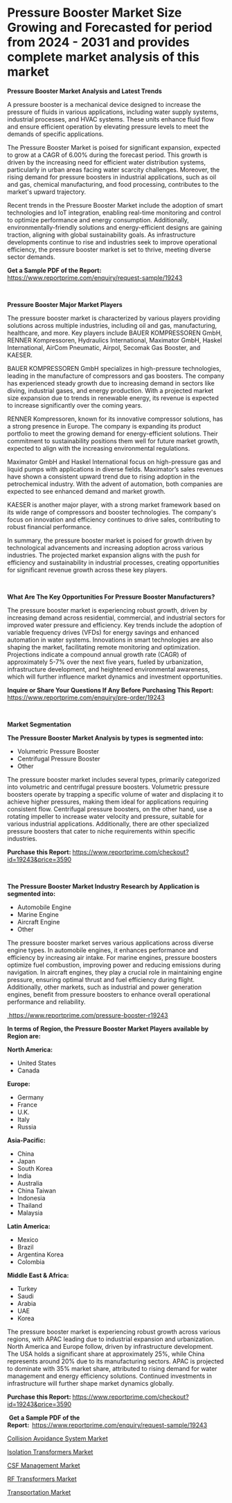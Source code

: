 <p><h1>Pressure Booster Market Size Growing and Forecasted for period from 2024 - 2031 and provides complete market analysis of this market</h1></p><p><strong>Pressure Booster Market Analysis and Latest Trends</strong></p>
<p><p>A pressure booster is a mechanical device designed to increase the pressure of fluids in various applications, including water supply systems, industrial processes, and HVAC systems. These units enhance fluid flow and ensure efficient operation by elevating pressure levels to meet the demands of specific applications.</p><p>The Pressure Booster Market is poised for significant expansion, expected to grow at a CAGR of 6.00% during the forecast period. This growth is driven by the increasing need for efficient water distribution systems, particularly in urban areas facing water scarcity challenges. Moreover, the rising demand for pressure boosters in industrial applications, such as oil and gas, chemical manufacturing, and food processing, contributes to the market's upward trajectory.</p><p>Recent trends in the Pressure Booster Market include the adoption of smart technologies and IoT integration, enabling real-time monitoring and control to optimize performance and energy consumption. Additionally, environmentally-friendly solutions and energy-efficient designs are gaining traction, aligning with global sustainability goals. As infrastructure developments continue to rise and industries seek to improve operational efficiency, the pressure booster market is set to thrive, meeting diverse sector demands.</p></p>
<p><strong>Get a Sample PDF of the Report:&nbsp;</strong> <a href="https://www.reportprime.com/enquiry/request-sample/19243?utm_campaign=118&utm_medium=2&utm_source=Github&utm_content=ia&utm_term=22112024&utm_id=pressure-booster">https://www.reportprime.com/enquiry/request-sample/19243</a></p>
<p>&nbsp;</p>
<p><strong>Pressure Booster Major Market Players</strong></p>
<p><p>The pressure booster market is characterized by various players providing solutions across multiple industries, including oil and gas, manufacturing, healthcare, and more. Key players include BAUER KOMPRESSOREN GmbH, RENNER Kompressoren, Hydraulics International, Maximator GmbH, Haskel International, AirCom Pneumatic, Airpol, Secomak Gas Booster, and KAESER.</p><p>BAUER KOMPRESSOREN GmbH specializes in high-pressure technologies, leading in the manufacture of compressors and gas boosters. The company has experienced steady growth due to increasing demand in sectors like diving, industrial gases, and energy production. With a projected market size expansion due to trends in renewable energy, its revenue is expected to increase significantly over the coming years.</p><p>RENNER Kompressoren, known for its innovative compressor solutions, has a strong presence in Europe. The company is expanding its product portfolio to meet the growing demand for energy-efficient solutions. Their commitment to sustainability positions them well for future market growth, expected to align with the increasing environmental regulations.</p><p>Maximator GmbH and Haskel International focus on high-pressure gas and liquid pumps with applications in diverse fields. Maximator’s sales revenues have shown a consistent upward trend due to rising adoption in the petrochemical industry. With the advent of automation, both companies are expected to see enhanced demand and market growth.</p><p>KAESER is another major player, with a strong market framework based on its wide range of compressors and booster technologies. The company's focus on innovation and efficiency continues to drive sales, contributing to robust financial performance.</p><p>In summary, the pressure booster market is poised for growth driven by technological advancements and increasing adoption across various industries. The projected market expansion aligns with the push for efficiency and sustainability in industrial processes, creating opportunities for significant revenue growth across these key players.</p></p>
<p>&nbsp;</p>
<p><strong>What Are The Key Opportunities For Pressure Booster Manufacturers?</strong></p>
<p><p>The pressure booster market is experiencing robust growth, driven by increasing demand across residential, commercial, and industrial sectors for improved water pressure and efficiency. Key trends include the adoption of variable frequency drives (VFDs) for energy savings and enhanced automation in water systems. Innovations in smart technologies are also shaping the market, facilitating remote monitoring and optimization. Projections indicate a compound annual growth rate (CAGR) of approximately 5-7% over the next five years, fueled by urbanization, infrastructure development, and heightened environmental awareness, which will further influence market dynamics and investment opportunities.</p></p>
<p><strong>Inquire or Share Your Questions If Any Before Purchasing This Report:</strong> <a href="https://www.reportprime.com/enquiry/pre-order/19243?utm_campaign=118&utm_medium=2&utm_source=Github&utm_content=ia&utm_term=22112024&utm_id=pressure-booster">https://www.reportprime.com/enquiry/pre-order/19243</a></p>
<p>&nbsp;</p>
<p><strong>Market Segmentation</strong></p>
<p><strong>The Pressure Booster Market Analysis by types is segmented into:</strong></p>
<p><ul><li>Volumetric Pressure Booster</li><li>Centrifugal Pressure Booster</li><li>Other</li></ul></p>
<p><p>The pressure booster market includes several types, primarily categorized into volumetric and centrifugal pressure boosters. Volumetric pressure boosters operate by trapping a specific volume of water and displacing it to achieve higher pressures, making them ideal for applications requiring consistent flow. Centrifugal pressure boosters, on the other hand, use a rotating impeller to increase water velocity and pressure, suitable for various industrial applications. Additionally, there are other specialized pressure boosters that cater to niche requirements within specific industries.</p></p>
<p><strong>Purchase this Report:&nbsp;</strong><a href="https://www.reportprime.com/checkout?id=19243&price=3590&utm_campaign=118&utm_medium=2&utm_source=Github&utm_content=ia&utm_term=22112024&utm_id=pressure-booster">https://www.reportprime.com/checkout?id=19243&price=3590</a></p>
<p>&nbsp;</p>
<p><strong>The Pressure Booster Market Industry Research by Application is segmented into:</strong></p>
<p><ul><li>Automobile Engine</li><li>Marine Engine</li><li>Aircraft Engine</li><li>Other</li></ul></p>
<p><p>The pressure booster market serves various applications across diverse engine types. In automobile engines, it enhances performance and efficiency by increasing air intake. For marine engines, pressure boosters optimize fuel combustion, improving power and reducing emissions during navigation. In aircraft engines, they play a crucial role in maintaining engine pressure, ensuring optimal thrust and fuel efficiency during flight. Additionally, other markets, such as industrial and power generation engines, benefit from pressure boosters to enhance overall operational performance and reliability.</p></p>
<p><a href="https://www.reportprime.com/pressure-booster-r19243?utm_campaign=118&utm_medium=2&utm_source=Github&utm_content=ia&utm_term=22112024&utm_id=pressure-booster">&nbsp;https://www.reportprime.com/pressure-booster-r19243</a></p>
<p><strong>In terms of Region, the Pressure Booster Market Players available by Region are:</strong></p>
<p>
    <p> <strong> North America: </strong>
        <ul>
            <li>United States</li>
            <li>Canada</li>
        </ul>
        </p> 
    <p> <strong> Europe: </strong>
        <ul>
            <li>Germany</li>
            <li>France</li>
            <li>U.K.</li>
            <li>Italy</li>
            <li>Russia</li>
        </ul>
        </p> 
    <p> <strong> Asia-Pacific: </strong>
        <ul>
            <li>China</li>
            <li>Japan</li>
            <li>South Korea</li>
            <li>India</li>
            <li>Australia</li>
            <li>China Taiwan</li>
            <li>Indonesia</li>
            <li>Thailand</li>
            <li>Malaysia</li>
        </ul>
        </p> 
    <p> <strong> Latin America: </strong>
        <ul>
            <li>Mexico</li>
            <li>Brazil</li>
            <li>Argentina Korea</li>
            <li>Colombia</li>
        </ul>
        </p> 
    <p> <strong> Middle East & Africa: </strong>
        <ul>
            <li>Turkey</li>
            <li>Saudi</li>
            <li>Arabia</li>
            <li>UAE</li>
            <li>Korea</li>
        </ul>
    </p>
    </p>
<p><p>The pressure booster market is experiencing robust growth across various regions, with APAC leading due to industrial expansion and urbanization. North America and Europe follow, driven by infrastructure development. The USA holds a significant share at approximately 25%, while China represents around 20% due to its manufacturing sectors. APAC is projected to dominate with 35% market share, attributed to rising demand for water management and energy efficiency solutions. Continued investments in infrastructure will further shape market dynamics globally.</p></p>
<p><strong>Purchase this Report: </strong><a href="https://www.reportprime.com/checkout?id=19243&price=3590&utm_campaign=118&utm_medium=2&utm_source=Github&utm_content=ia&utm_term=22112024&utm_id=pressure-booster">https://www.reportprime.com/checkout?id=19243&price=3590</a></p>
<p>&nbsp;<strong>Get a Sample PDF of the Report:&nbsp;&nbsp;</strong><a href="https://www.reportprime.com/enquiry/request-sample/19243?utm_campaign=118&utm_medium=2&utm_source=Github&utm_content=ia&utm_term=22112024&utm_id=pressure-booster">https://www.reportprime.com/enquiry/request-sample/19243</a></p>
<p><strong></strong></p>
<p><p><a href="https://issuu.com/reportprime-2/docs/collision-avoidance-system-market-s_ff2e025367567c?utm_campaign=118&utm_medium=2&utm_source=Github&utm_content=ia&utm_term=22112024&utm_id=pressure-booster">Collision Avoidance System Market</a></p><p><a href="https://github.com/dringals/Market-Research-Report-List-6/blob/main/isolation-transformers-market.md?utm_campaign=118&utm_medium=2&utm_source=Github&utm_content=ia&utm_term=22112024&utm_id=pressure-booster">Isolation Transformers Market</a></p><p><a href="https://issuu.com/reportprime-2/docs/csf-management-market-size-2030.ppt_7191d85d74f83b?utm_campaign=118&utm_medium=2&utm_source=Github&utm_content=ia&utm_term=22112024&utm_id=pressure-booster">CSF Management Market</a></p><p><a href="https://github.com/tona7vba/Market-Research-Report-List-1/blob/main/rf-transformers-market.md?utm_campaign=118&utm_medium=2&utm_source=Github&utm_content=ia&utm_term=22112024&utm_id=pressure-booster">RF Transformers Market</a></p><p><a href="https://www.linkedin.com/pulse/in-depth-analysis-global-transportation-market-scope-its-hfqzf?utm_campaign=118&utm_medium=2&utm_source=Github&utm_content=ia&utm_term=22112024&utm_id=pressure-booster">Transportation Market</a></p></p>